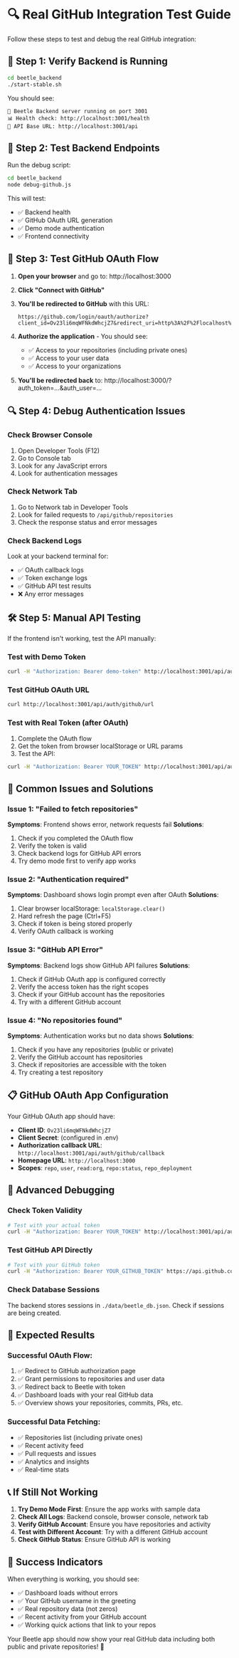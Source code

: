 # 🔍 Real GitHub Integration Test Guide

Follow these steps to test and debug the real GitHub integration:

## 🚀 Step 1: Verify Backend is Running

```bash
cd beetle_backend
./start-stable.sh
```

You should see:
```
🚀 Beetle Backend server running on port 3001
📊 Health check: http://localhost:3001/health
🔗 API Base URL: http://localhost:3001/api
```

## 🎯 Step 2: Test Backend Endpoints

Run the debug script:
```bash
cd beetle_backend
node debug-github.js
```

This will test:
- ✅ Backend health
- ✅ GitHub OAuth URL generation
- ✅ Demo mode authentication
- ✅ Frontend connectivity

## 🔐 Step 3: Test GitHub OAuth Flow

1. **Open your browser** and go to: http://localhost:3000

2. **Click "Connect with GitHub"**

3. **You'll be redirected to GitHub** with this URL:
   ```
   https://github.com/login/oauth/authorize?client_id=Ov23li6mqWFNkdWhcjZ7&redirect_uri=http%3A%2F%2Flocalhost%3A3001%2Fapi%2Fauth%2Fgithub%2Fcallback&scope=repo,user,read:org,repo:status,repo_deployment&prompt=select_account&state=...
   ```

4. **Authorize the application** - You should see:
   - ✅ Access to your repositories (including private ones)
   - ✅ Access to your user data
   - ✅ Access to your organizations

5. **You'll be redirected back** to: http://localhost:3000/?auth_token=...&auth_user=...

## 🔍 Step 4: Debug Authentication Issues

### Check Browser Console
1. Open Developer Tools (F12)
2. Go to Console tab
3. Look for any JavaScript errors
4. Look for authentication messages

### Check Network Tab
1. Go to Network tab in Developer Tools
2. Look for failed requests to `/api/github/repositories`
3. Check the response status and error messages

### Check Backend Logs
Look at your backend terminal for:
- ✅ OAuth callback logs
- ✅ Token exchange logs
- ✅ GitHub API test results
- ❌ Any error messages

## 🛠️ Step 5: Manual API Testing

If the frontend isn't working, test the API manually:

### Test with Demo Token
```bash
curl -H "Authorization: Bearer demo-token" http://localhost:3001/api/auth/status
```

### Test GitHub OAuth URL
```bash
curl http://localhost:3001/api/auth/github/url
```

### Test with Real Token (after OAuth)
1. Complete the OAuth flow
2. Get the token from browser localStorage or URL params
3. Test the API:
```bash
curl -H "Authorization: Bearer YOUR_TOKEN" http://localhost:3001/api/auth/status
```

## 🐛 Common Issues and Solutions

### Issue 1: "Failed to fetch repositories"
**Symptoms**: Frontend shows error, network requests fail
**Solutions**:
1. Check if you completed the OAuth flow
2. Verify the token is valid
3. Check backend logs for GitHub API errors
4. Try demo mode first to verify app works

### Issue 2: "Authentication required"
**Symptoms**: Dashboard shows login prompt even after OAuth
**Solutions**:
1. Clear browser localStorage: `localStorage.clear()`
2. Hard refresh the page (Ctrl+F5)
3. Check if token is being stored properly
4. Verify OAuth callback is working

### Issue 3: "GitHub API Error"
**Symptoms**: Backend logs show GitHub API failures
**Solutions**:
1. Check if GitHub OAuth app is configured correctly
2. Verify the access token has the right scopes
3. Check if your GitHub account has the repositories
4. Try with a different GitHub account

### Issue 4: "No repositories found"
**Symptoms**: Authentication works but no data shows
**Solutions**:
1. Check if you have any repositories (public or private)
2. Verify the GitHub account has repositories
3. Check if repositories are accessible with the token
4. Try creating a test repository

## 📋 GitHub OAuth App Configuration

Your GitHub OAuth app should have:
- **Client ID**: `Ov23li6mqWFNkdWhcjZ7`
- **Client Secret**: (configured in .env)
- **Authorization callback URL**: `http://localhost:3001/api/auth/github/callback`
- **Homepage URL**: `http://localhost:3000`
- **Scopes**: `repo`, `user`, `read:org`, `repo:status`, `repo_deployment`

## 🔧 Advanced Debugging

### Check Token Validity
```bash
# Test with your actual token
curl -H "Authorization: Bearer YOUR_TOKEN" http://localhost:3001/api/auth/status
```

### Test GitHub API Directly
```bash
# Test with your GitHub token
curl -H "Authorization: Bearer YOUR_GITHUB_TOKEN" https://api.github.com/user
```

### Check Database Sessions
The backend stores sessions in `./data/beetle_db.json`. Check if sessions are being created.

## 🎯 Expected Results

### Successful OAuth Flow:
1. ✅ Redirect to GitHub authorization page
2. ✅ Grant permissions to repositories and user data
3. ✅ Redirect back to Beetle with token
4. ✅ Dashboard loads with your real GitHub data
5. ✅ Overview shows your repositories, commits, PRs, etc.

### Successful Data Fetching:
- ✅ Repositories list (including private ones)
- ✅ Recent activity feed
- ✅ Pull requests and issues
- ✅ Analytics and insights
- ✅ Real-time stats

## 📞 If Still Not Working

1. **Try Demo Mode First**: Ensure the app works with sample data
2. **Check All Logs**: Backend console, browser console, network tab
3. **Verify GitHub Account**: Ensure you have repositories and activity
4. **Test with Different Account**: Try with a different GitHub account
5. **Check GitHub Status**: Ensure GitHub API is working

## 🎉 Success Indicators

When everything is working, you should see:
- ✅ Dashboard loads without errors
- ✅ Your GitHub username in the greeting
- ✅ Real repository data (not zeros)
- ✅ Recent activity from your GitHub account
- ✅ Working quick actions that link to your repos

Your Beetle app should now show your real GitHub data including both public and private repositories! 🚀 